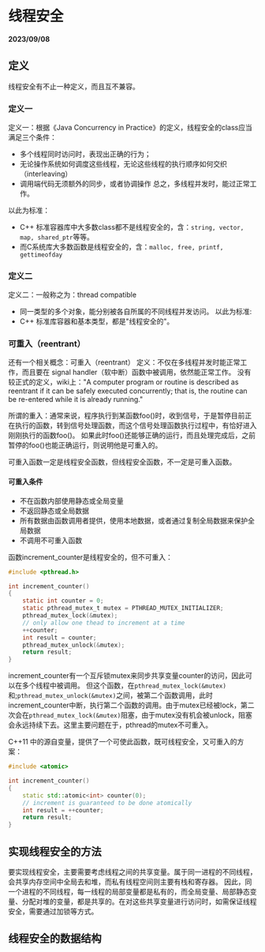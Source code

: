 # 线程安全

#### 2023/09/08

## 定义

线程安全有不止一种定义，而且互不兼容。

### 定义一
定义一：根据《Java Concurrency in Practice》的定义，线程安全的class应当满足三个条件：
 - 多个线程同时访问时，表现出正确的行为；
 - 无论操作系统如何调度这些线程，无论这些线程的执行顺序如何交织（interleaving）
 - 调用端代码无须额外的同步，或者协调操作
总之，多线程并发时，能过正常工作。

以此为标准：
 - C++ 标准容器库中大多数class都不是线程安全的，含：`string, vector, map, shared_ptr`等等。
 - 而C系统库大多数函数是线程安全的，含：`malloc, free, printf, gettimeofday`

### 定义二
定义二：一般称之为：thread compatible
 - 同一类型的多个对象，能分别被各自所属的不同线程并发访问。
以此为标准:
 - C++ 标准库容器和基本类型，都是"线程安全的"。

### 可重入（reentrant）

还有一个相关概念：可重入（reentrant）
定义：不仅在多线程并发时能正常工作，而且要在 signal handler（软中断）函数中被调用，依然能正常工作。
没有较正式的定义，wiki上："A computer program or routine is described as reentrant if it can be safely executed concurrently; that is, the routine can be re-entered while it is already running."

所谓的重入：通常来说，程序执行到某函数foo()时，收到信号，于是暂停目前正在执行的函数，转到信号处理函数，而这个信号处理函数执行过程中，有恰好进入刚刚执行的函数foo()。
如果此时foo()还能够正确的运行，而且处理完成后，之前暂停的foo()也能正确运行，则说明他是可重入的。

可重入函数一定是线程安全函数，但线程安全函数，不一定是可重入函数。

#### 可重入条件
- 不在函数内部使用静态或全局变量
- 不返回静态或全局数据
- 所有数据由函数调用者提供，使用本地数据，或者通过复制全局数据来保护全局数据
- 不调用不可重入函数

函数increment_counter是线程安全的，但不可重入：
```c 
#include <pthread.h>

int increment_counter()
{
    static int counter = 0;
    static pthread_mutex_t mutex = PTHREAD_MUTEX_INITIALIZER;
    pthread_mutex_lock(&mutex);
    // only allow one thead to increment at a time
    ++counter;
    int result = counter;
    pthread_mutex_unlock(&mutex);
    return result;
}
```
increment_counter有一个互斥锁mutex来同步共享变量counter的访问，因此可以在多个线程中被调用。
但这个函数，在`pthread_mutex_lock(&mutex)`和;`pthread_mutex_unlock(&mutex)`之间，被第二个函数调用，此时increment_counter中断，执行第二个函数的调用。由于mutex已经被lock，第二次会在`pthread_mutex_lock(&mutex)`阻塞，由于mutex没有机会被unlock，阻塞会永远持续下去。这里主要问题在于，pthread的mutex不可重入。


C++11 中的源自变量，提供了一个可使此函数，既可线程安全，又可重入的方案：
```cpp
#include <atomic>

int increment_counter()
{
    static std::atomic<int> counter(0);
    // increment is guaranteed to be done atomically
    int result = ++counter;
    return result;
}
```

## 实现线程安全的方法

要实现线程安全，主要需要考虑线程之间的共享变量。属于同一进程的不同线程，会共享内存空间中全局去和堆，而私有线程空间则主要有栈和寄存器。
因此，同一个进程的不同线程，每一线程的局部变量都是私有的，而全局变量、局部静态变量、分配对堆的变量，都是共享的。在对这些共享变量进行访问时，如需保证线程安全，需要通过加锁等方式。

## 线程安全的数据结构